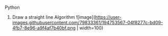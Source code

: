 Python
1. Draw a straight line
Algorithm
![image](https://user-images.githubusercontent.com/79833361/194753567-04f8277c-bd09-4fb7-8e96-a9f4af7b40bf.png  | width=100)

